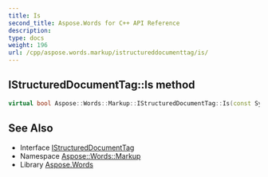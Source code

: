 ```yaml
---
title: Is
second_title: Aspose.Words for C++ API Reference
description: 
type: docs
weight: 196
url: /cpp/aspose.words.markup/istructureddocumenttag/is/
---
```

## IStructuredDocumentTag::Is method




```cpp
virtual bool Aspose::Words::Markup::IStructuredDocumentTag::Is(const System::TypeInfo &target) const override
```

## See Also

* Interface [IStructuredDocumentTag](../)
* Namespace [Aspose::Words::Markup](../../)
* Library [Aspose.Words](../../../)
